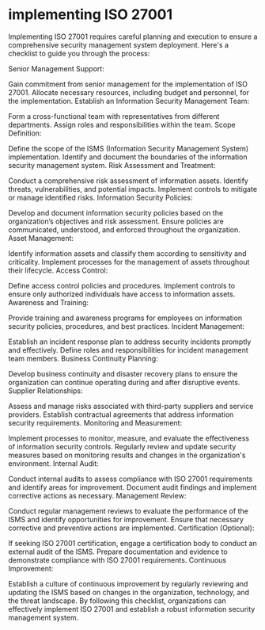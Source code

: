 # implementing ISO 27001
Implementing ISO 27001 requires careful planning and execution to ensure a comprehensive security management system deployment. Here's a checklist to guide you through the process:

Senior Management Support:

Gain commitment from senior management for the implementation of ISO 27001.
Allocate necessary resources, including budget and personnel, for the implementation.
Establish an Information Security Management Team:

Form a cross-functional team with representatives from different departments.
Assign roles and responsibilities within the team.
Scope Definition:

Define the scope of the ISMS (Information Security Management System) implementation.
Identify and document the boundaries of the information security management system.
Risk Assessment and Treatment:

Conduct a comprehensive risk assessment of information assets.
Identify threats, vulnerabilities, and potential impacts.
Implement controls to mitigate or manage identified risks.
Information Security Policies:

Develop and document information security policies based on the organization’s objectives and risk assessment.
Ensure policies are communicated, understood, and enforced throughout the organization.
Asset Management:

Identify information assets and classify them according to sensitivity and criticality.
Implement processes for the management of assets throughout their lifecycle.
Access Control:

Define access control policies and procedures.
Implement controls to ensure only authorized individuals have access to information assets.
Awareness and Training:

Provide training and awareness programs for employees on information security policies, procedures, and best practices.
Incident Management:

Establish an incident response plan to address security incidents promptly and effectively.
Define roles and responsibilities for incident management team members.
Business Continuity Planning:

Develop business continuity and disaster recovery plans to ensure the organization can continue operating during and after disruptive events.
Supplier Relationships:

Assess and manage risks associated with third-party suppliers and service providers.
Establish contractual agreements that address information security requirements.
Monitoring and Measurement:

Implement processes to monitor, measure, and evaluate the effectiveness of information security controls.
Regularly review and update security measures based on monitoring results and changes in the organization's environment.
Internal Audit:

Conduct internal audits to assess compliance with ISO 27001 requirements and identify areas for improvement.
Document audit findings and implement corrective actions as necessary.
Management Review:

Conduct regular management reviews to evaluate the performance of the ISMS and identify opportunities for improvement.
Ensure that necessary corrective and preventive actions are implemented.
Certification (Optional):

If seeking ISO 27001 certification, engage a certification body to conduct an external audit of the ISMS.
Prepare documentation and evidence to demonstrate compliance with ISO 27001 requirements.
Continuous Improvement:

Establish a culture of continuous improvement by regularly reviewing and updating the ISMS based on changes in the organization, technology, and the threat landscape.
By following this checklist, organizations can effectively implement ISO 27001 and establish a robust information security management system.
